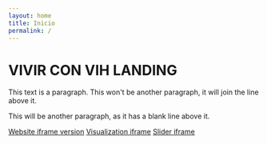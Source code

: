 ```yaml
---
layout: home
title: Inicio
permalink: /
---
```


# VIVIR CON VIH LANDING

This text is a paragraph.
This won't be another paragraph, it will join the line above it.

This will be another paragraph, as it has a blank line above it.

[Website iframe version](/?iframe)
[Visualization iframe](/iframe-visualization/)
[Slider iframe](/iframe-slider/)
